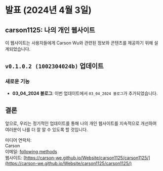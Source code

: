 # 발표 (2024년 4월 3일)

## carson1125: 나의 개인 웹사이트
이 웹사이트는 사용자들에게 Carson Wu와 관련된 정보와 콘텐츠를 제공하기 위해 설계되었습니다.

## `v0.1.0.2 (1002304024b)` 업데이트

### 새로운 기능
- **03_04_2024 블로그**: 이번 업데이트에서 `03_04_2024 블로그`가 추가되었습니다.

## 결론
앞으로, 우리는 정기적인 업데이트를 통해 나의 개인 웹사이트를 지속적으로 개선하여 여러분이 나를 더 잘 알 수 있도록 할 것입니다.

미디어 연락처:<br>
Carson<br>
이메일: [following methods](https://carson-we.github.io/Carson-We.github.io/contact.html)<br>
웹사이트: [https://carson-we.github.io/Website/carson1125/carson1125/](https://carson-we.github.io/Website/carson1125/carson1125/)
